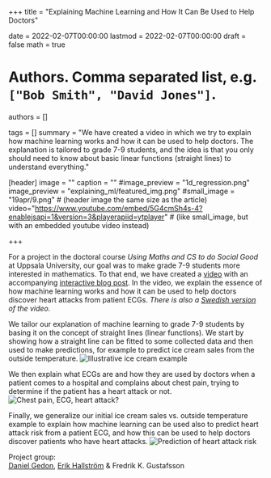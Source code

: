 +++
title = "Explaining Machine Learning and How It Can Be Used to Help Doctors"

date = 2022-02-07T00:00:00
lastmod = 2022-02-07T00:00:00
draft = false
math = true

# Authors. Comma separated list, e.g. `["Bob Smith", "David Jones"]`.
authors = []

tags = []
summary = "We have created a video in which we try to explain how machine learning works and how it can be used to help doctors. The explanation is tailored to grade 7-9 students, and the idea is that you only should need to know about basic linear functions (straight lines) to understand everything."

[header]
image = ""
caption = ""
#image_preview = "1d_regression.png"
image_preview = "explaining_ml/featured_img.png"
#small_image = "19apr/9.png" # (header image the same size as the article)
video="https://www.youtube.com/embed/5G4cmSh4s-4?enablejsapi=1&version=3&playerapiid=ytplayer" # (like small_image, but with an embedded youtube video instead)

+++

For a project in the doctoral course _Using Maths and CS to do Social Good_ at Uppsala University, our goal was to make grade 7-9 students more interested in mathematics. To that end, we have created a [video](https://youtu.be/5G4cmSh4s-4) with an accompanying [interactive blog post](https://educaora.com/@MachineLearningDoc). In the video, we explain the essence of how machine learning works and how it can be used to help doctors discover heart attacks from patient ECGs. _There is also a [Swedish version](https://youtu.be/5ehdIBaElYA) of the video._

We tailor our explanation of machine learning to grade 7-9 students by basing it on the concept of straight lines (linear functions). We start by showing how a straight line can be fitted to some collected data and then used to make predictions, for example to predict ice cream sales from the outside temperature.
![Illustrative ice cream example](/img/explaining_ml/img2.png)

We then explain what ECGs are and how they are used by doctors when a patient comes to a hospital and complains about chest pain, trying to determine if the patient has a heart attack or not.
![Chest pain, ECG, heart attack?](/img/explaining_ml/img4.png)

Finally, we generalize our initial ice cream sales vs. outside temperature example to explain how machine learning can be used also to predict heart attack risk from a patient ECG, and how this can be used to help doctors discover patients who have heart attacks.
![Prediction of heart attack risk](/img/explaining_ml/img5.png)

Project group:</br>
[Daniel Gedon](https://dgedon.github.io/), [Erik Hallström](https://katalog.uu.se/profile/?id=N20-1420) & Fredrik K. Gustafsson
